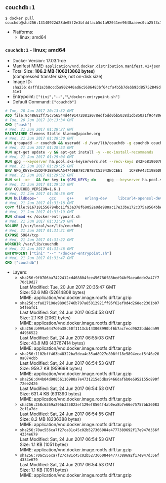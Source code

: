 ## `couchdb:1`

```console
$ docker pull couchdb@sha256:13140922d28de05f2e3bfddfacb5d1a92041ee9648aaeec0ca25f3c152407434
```

-	Platforms:
	-	linux; amd64

### `couchdb:1` - linux; amd64

-	Docker Version: 17.03.1-ce
-	Manifest MIME: `application/vnd.docker.distribution.manifest.v2+json`
-	Total Size: **106.2 MB (106213862 bytes)**  
	(compressed transfer size, not on-disk size)
-	Image ID: `sha256:daffd1a3b8ccd5a902440ad6c5606483bf64cfa4b5b7debb93d85752849d51e1`
-	Entrypoint: `["tini","--","\/docker-entrypoint.sh"]`
-	Default Command: `["couchdb"]`

```dockerfile
# Tue, 20 Jun 2017 20:13:32 GMT
ADD file:9c48682ff75c756544d4491472081a078edf5dd0bb5038d1cb850a1f9c480e3e in / 
# Tue, 20 Jun 2017 20:13:34 GMT
CMD ["bash"]
# Wed, 21 Jun 2017 01:28:27 GMT
MAINTAINER Clemens Stolle klaemo@apache.org
# Wed, 21 Jun 2017 01:28:30 GMT
RUN groupadd -r couchdb && useradd -d /var/lib/couchdb -g couchdb couchdb
# Wed, 21 Jun 2017 01:28:53 GMT
RUN apt-get update -y && apt-get install -y --no-install-recommends     ca-certificates     curl     erlang-nox     libicu52     libmozjs185-1.0     libnspr4     libnspr4-0d   && rm -rf /var/lib/apt/lists/*
# Wed, 21 Jun 2017 01:29:04 GMT
RUN gpg --keyserver ha.pool.sks-keyservers.net --recv-keys B42F6819007F00F88E364FD4036A9C25BF357DD4   && curl -o /usr/local/bin/gosu -fSL "https://github.com/tianon/gosu/releases/download/1.7/gosu-$(dpkg --print-architecture)"   && curl -o /usr/local/bin/gosu.asc -fSL "https://github.com/tianon/gosu/releases/download/1.7/gosu-$(dpkg --print-architecture).asc"   && gpg --verify /usr/local/bin/gosu.asc   && rm /usr/local/bin/gosu.asc   && chmod +x /usr/local/bin/gosu   && gpg --keyserver ha.pool.sks-keyservers.net --recv-keys 6380DC428747F6C393FEACA59A84159D7001A4E5   && curl -o /usr/local/bin/tini -fSL "https://github.com/krallin/tini/releases/download/v0.9.0/tini"   && curl -o /usr/local/bin/tini.asc -fSL "https://github.com/krallin/tini/releases/download/v0.9.0/tini.asc"   && gpg --verify /usr/local/bin/tini.asc   && rm /usr/local/bin/tini.asc   && chmod +x /usr/local/bin/tini
# Wed, 21 Jun 2017 01:29:25 GMT
ENV GPG_KEYS=15DD4F3B8AACA54740EB78C7B7B7C53943ECCEE1   1CFBFA43C19B6DF4A0CA3934669C02FFDF3CEBA3   25BBBAC113C1BFD5AA594A4C9F96B92930380381   4BFCA2B99BADC6F9F105BEC9C5E32E2D6B065BFB   5D680346FAA3E51B29DBCB681015F68F9DA248BC   7BCCEB868313DDA925DF1805ECA5BCB7BB9656B0   C3F4DFAEAD621E1C94523AEEC376457E61D50B88   D2B17F9DA23C0A10991AF2E3D9EE01E47852AEE4   E0AF0A194D55C84E4A19A801CDB0C0F904F4EE9B
# Wed, 21 Jun 2017 01:29:32 GMT
RUN set -xe   && for key in $GPG_KEYS; do     gpg --keyserver ha.pool.sks-keyservers.net --recv-keys "$key";   done
# Wed, 21 Jun 2017 01:29:53 GMT
ENV COUCHDB_VERSION=1.6.1
# Wed, 21 Jun 2017 01:30:56 GMT
RUN buildDeps='     gcc     g++     erlang-dev     libcurl4-openssl-dev     libicu-dev     libmozjs185-dev     libnspr4-dev     make   '   && apt-get update && apt-get install -y --no-install-recommends $buildDeps   && curl -fSL http://apache.osuosl.org/couchdb/source/$COUCHDB_VERSION/apache-couchdb-$COUCHDB_VERSION.tar.gz -o couchdb.tar.gz   && curl -fSL https://www.apache.org/dist/couchdb/source/$COUCHDB_VERSION/apache-couchdb-$COUCHDB_VERSION.tar.gz.asc -o couchdb.tar.gz.asc   && gpg --verify couchdb.tar.gz.asc   && mkdir -p /usr/src/couchdb   && tar -xzf couchdb.tar.gz -C /usr/src/couchdb --strip-components=1   && cd /usr/src/couchdb   && ./configure --with-js-lib=/usr/lib --with-js-include=/usr/include/mozjs   && make && make install   && apt-get purge -y --auto-remove $buildDeps   && rm -rf /var/lib/apt/lists/* /usr/src/couchdb /couchdb.tar.gz*   && chown -R couchdb:couchdb     /usr/local/lib/couchdb /usr/local/etc/couchdb     /usr/local/var/lib/couchdb /usr/local/var/log/couchdb /usr/local/var/run/couchdb   && chmod -R g+rw     /usr/local/lib/couchdb /usr/local/etc/couchdb     /usr/local/var/lib/couchdb /usr/local/var/log/couchdb /usr/local/var/run/couchdb   && mkdir -p /var/lib/couchdb   && sed -e 's/^bind_address = .*$/bind_address = 0.0.0.0/' -i /usr/local/etc/couchdb/default.ini   && sed -e 's!/usr/local/var/log/couchdb/couch.log$!/dev/null!' -i /usr/local/etc/couchdb/default.ini
# Wed, 21 Jun 2017 01:31:18 GMT
COPY file:9167181556794bc11f93a378f69052e0de980ac17e33be172c375a8564bbe89a in / 
# Wed, 21 Jun 2017 01:31:19 GMT
RUN chmod +x /docker-entrypoint.sh
# Wed, 21 Jun 2017 01:31:20 GMT
VOLUME [/usr/local/var/lib/couchdb]
# Wed, 21 Jun 2017 01:31:21 GMT
EXPOSE 5984/tcp
# Wed, 21 Jun 2017 01:31:22 GMT
WORKDIR /var/lib/couchdb
# Wed, 21 Jun 2017 01:31:46 GMT
ENTRYPOINT ["tini" "--" "/docker-entrypoint.sh"]
# Wed, 21 Jun 2017 01:31:47 GMT
CMD ["couchdb"]
```

-	Layers:
	-	`sha256:9f0706ba7422412cd468804fee456786f88bed94bf9aea6dde2a47f770d19d27`  
		Last Modified: Tue, 20 Jun 2017 20:35:47 GMT  
		Size: 52.6 MB (52614808 bytes)  
		MIME: application/vnd.docker.image.rootfs.diff.tar.gzip
	-	`sha256:cfa827108e98905746b797a85012921ff95f62ef0d4d268ec2301b0754feafd1`  
		Last Modified: Sat, 24 Jun 2017 06:54:53 GMT  
		Size: 2.1 KB (2062 bytes)  
		MIME: application/vnd.docker.image.rootfs.diff.tar.gzip
	-	`sha256:b999a6447d0a38c50f1113cb143068990bf6b7acfecd9623bdddda99d4956522`  
		Last Modified: Sat, 24 Jun 2017 06:55:03 GMT  
		Size: 43.8 MB (43767414 bytes)  
		MIME: application/vnd.docker.image.rootfs.diff.tar.gzip
	-	`sha256:1102bff463b48322ba5dea4c35ad8927e808ff18e5894ecaf5f46e200a074cbb`  
		Last Modified: Sat, 24 Jun 2017 06:54:53 GMT  
		Size: 959.7 KB (959698 bytes)  
		MIME: application/vnd.docker.image.rootfs.diff.tar.gzip
	-	`sha256:d44b04d90856116980a7e4731215e5dba9466daf6b0e6952155c890f72ee2426`  
		Last Modified: Sat, 24 Jun 2017 06:54:53 GMT  
		Size: 631.4 KB (631390 bytes)  
		MIME: application/vnd.docker.image.rootfs.diff.tar.gzip
	-	`sha256:258c6369a295b325023ef129ef8564f4ab0ea8b7e66e75757bb360832cf1a7dc`  
		Last Modified: Sat, 24 Jun 2017 06:54:55 GMT  
		Size: 8.2 MB (8236388 bytes)  
		MIME: application/vnd.docker.image.rootfs.diff.tar.gzip
	-	`sha256:70ac556ca7f27ca81c45c02b527366084e4777389692f17e947d356f4334e679`  
		Last Modified: Sat, 24 Jun 2017 06:54:53 GMT  
		Size: 1.1 KB (1051 bytes)  
		MIME: application/vnd.docker.image.rootfs.diff.tar.gzip
	-	`sha256:70ac556ca7f27ca81c45c02b527366084e4777389692f17e947d356f4334e679`  
		Last Modified: Sat, 24 Jun 2017 06:54:53 GMT  
		Size: 1.1 KB (1051 bytes)  
		MIME: application/vnd.docker.image.rootfs.diff.tar.gzip
